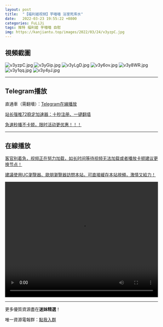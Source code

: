 ```yaml
---
layout: post
title:  "【福利姬视频】芋喵喵 浴室死库水"
date:   2022-03-23 19:55:22 +0800
categories: FuLiJi
tags: 推特 福利姬 芋喵喵 自慰
img: https://kanjiantu.top/images/2022/03/24/v3yzpC.jpg
---
```



## 視頻截圖

![v3yzpC.jpg](https://kanjiantu.top/images/2022/03/24/v3yzpC.jpg)
![v3yGip.jpg](https://kanjiantu.top/images/2022/03/24/v3yGip.jpg)
![v3yLgD.jpg](https://kanjiantu.top/images/2022/03/24/v3yLgD.jpg)
![v3y6ov.jpg](https://kanjiantu.top/images/2022/03/24/v3y6ov.jpg)
![v3y8WR.jpg](https://kanjiantu.top/images/2022/03/24/v3y8WR.jpg)
![v3y1qq.jpg](https://kanjiantu.top/images/2022/03/24/v3y1qq.jpg)
![v3y4yJ.jpg](https://kanjiantu.top/images/2022/03/24/v3y4yJ.jpg)

* * *
## Telegram播放

直通車（需翻墻）：[Telegram在線播放](https://t.me/mimeijingxuan/287)

<u>站长强推72稳定加速器：[十秒注册、一键翻墙](https://www.mimei.blog/skip/vpn.html) </u>


<u>急速秒播不卡顿，限时活动更优惠！！！</u>
* * *
## 在線播放
<u>客官别着急，视频正在努力加载，如长时间等待视频无法加载或者播放卡顿建议更换节点！</u>

<u>建議使用UC瀏覽器、歐朋瀏覽器訪問本站，可直接緩存本站視頻，激情又給力！</u>
<center><video src="https://cdn.publer.io/uploads/videos/623a0ccbdb27970be1685306/c5da086dd8b1c2dda8f67d8f3537dad5.mp4" width="100%" height="380px" controls="controls"></video></center>


* * *
更多優質資源盡在**迷妹精選**！

唯一資源電報群：[點我入群](https://t.me/mimeijingxuan)


